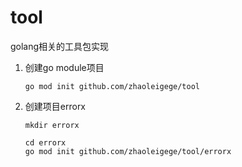 # tool
golang相关的工具包实现

1. 创建go module项目

   ```shell
   go mod init github.com/zhaoleigege/tool
   ```

2. 创建项目errorx

   ```shell
   mkdir errorx
   
   cd errorx
   go mod init github.com/zhaoleigege/tool/errorx
   ```

   